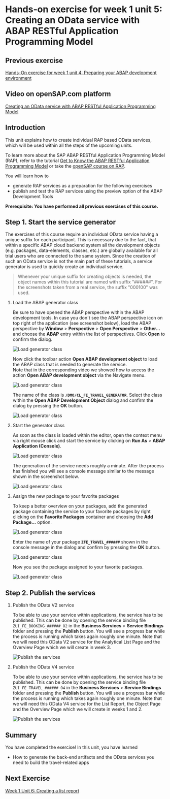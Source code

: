# Hands-on exercise for week 1 unit 5:<br/>Creating an OData service with ABAP RESTful Application Programming Model

## Previous exercise
[Hands-On exercise for week 1 unit 4: Preparing your ABAP development environment](unit4.md)

## Video on openSAP.com platform
[Creating an OData service with ABAP RESTful Application Programming Model](https://open.sap.com/courses/fiori-ea1/items/4Pnp5wuhKwu519vkyAlBAn)

## Introduction
This unit explains how to create individual RAP based OData services, which will be used within all the steps of the upcoming units.

To learn more about the SAP ABAP RESTful Application Programming Model (RAP), refer to the tutorial [Get to Know the ABAP RESTful Application Programming Model](https://developers.sap.com/tutorials/abap-environment-restful-programming-model.html) or take the [openSAP course on RAP](https://open.sap.com/courses/cp13).

You will learn how to
  - generate RAP services as a preparation for the following exercises
  - publish and test the RAP services using the preview option of the ABAP Development Tools

**Prerequisite: You have performed all previous exercises of this course.**

## Step 1. Start the service generator
The exercises of this course require an individual OData service having a unique suffix for each participant. This is necessary due to the fact, that within a specific ABAP cloud backend system all the development objects (e.g. packages, data-elements, classes, etc.) are globally available for all trial users who are connected to the same system. Since the creation of such an OData service is not the main part of these tutorials, a service generator is used to quickly create an individual service.

>Whenever your unique suffix for creating objects is needed, the object names within this tutorial are named with suffix "######". For the screenshots taken from a real service, the suffix "000100" was used.

1. Load the ABAP generator class

    Be sure to have opened the ABAP perspective within the ABAP development tools. In case you don´t see the ABAP perspective icon on top right of the application (see screenshot below), load the ABAP perspective by **Window** > **Perspective** > **Open Perspective** > **Other...** and choose the **ABAP** entry within the list of perspectives. Click **Open** to confirm the dialog.

    ![Load generator class](images/unit5/PrepareService_0.png)

    Now click the toolbar action **Open ABAP development object** to load the ABAP class that is needed to generate the service.    
    Note that in the corresponding video we showed how to access the action **Open ABAP development object** via the Navigate menu.

    ![Load generator class](images/unit5/PrepareService_1.png)

    The name of the class is **`/DMO/CL_FE_TRAVEL_GENERATOR`**. Select the class within the **Open ABAP Development Object** dialog and confirm the dialog by pressing the **OK** button.

    ![Load generator class](images/unit5/PrepareService_2.png)


2. Start the generator class

    As soon as the class is loaded within the editor, open the context menu via right mouse click and start the service by clicking on **Run As** > **ABAP Application (Console)**.

    ![Load generator class](images/unit5/PrepareService_3.png)

    The generation of the service needs roughly a minute. After the process has finished you will see a console message similar to the message shown in the screenshot below.

    ![Load generator class](images/unit5/PrepareService_4.png)


3. Assign the new package to your favorite packages

    To keep a better overview on your packages, add the generated package containing the service to your favorite packages by right clicking on the **Favorite Packages** container and choosing the **Add Package...** option.

    ![Load generator class](images/unit5/PrepareService_5.png)

    Enter the name of your package **`ZFE_TRAVEL_######`** shown in the console message in the dialog and confirm by pressing the **OK** button.

    ![Load generator class](images/unit5/PrepareService_6.png)

    Now you see the package assigned to your favorite packages.

    ![Load generator class](images/unit5/PrepareService_6a.png)



## Step 2. Publish the services
1. Publish the OData V2 service

    To be able to use your service within applications, the service has to be published. This can be done by opening the service binding file `ZUI_FE_BOOKING_######_O2` in the **Business Services** > **Service Bindings** folder and pressing the **Publish** button. You will see a progress bar while the process is running which takes again roughly one minute.
    Note that we will need this OData V2 service for the Analytical List Page and the Overview Page which we will create in week 3.
    
    ![Publish the services](images/unit5/PrepareService_7a.png)


2. Publish the OData V4 service

    To be able to use your service within applications, the service has to be published. This can be done by opening the service binding file `ZUI_FE_TRAVEL_######_O4` in the **Business Services** > **Service Bindings** folder and pressing the **Publish** button. You will see a progress bar while the process is running which takes again roughly one minute.
    Note that we will need this OData V4 service for the List Report, the Object Page and the Overview Page which we will create in weeks 1 and 2.

    ![Publish the services](images/unit5/PrepareService_7.png)




## Summary
You have completed the exercise!
In this unit, you have learned 
- How to generate the back-end artifacts and the OData services you need to build the travel-related apps

## Next Exercise
[Week 1 Unit 6: Creating a list report](unit6.md)
